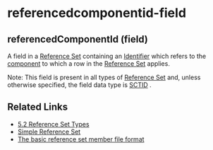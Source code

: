 # referencedcomponentid-field

## referencedComponentId (field)

A field in a [Reference Set](https://confluence.ihtsdotools.org/display/DOCGLOSS/Reference+Set) containing an [Identifier](https://confluence.ihtsdotools.org/display/DOCGLOSS/Identifier) which refers to the [component](https://confluence.ihtsdotools.org/display/DOCGLOSS/component) to which a row in the [Reference Set](https://confluence.ihtsdotools.org/display/DOCGLOSS/Reference+Set) applies.

Note: This field is present in all types of [Reference Set](https://confluence.ihtsdotools.org/display/DOCGLOSS/Reference+Set) and, unless otherwise specified, the field data type is [SCTID](https://confluence.ihtsdotools.org/display/DOCGLOSS/SCTID) .

## Related Links

* [5.2 Reference Set Types](../../../5.2-Reference-Set-Types_28739366.html)
* [Simple Reference Set](https://confluence.ihtsdotools.org/display/WIPRELFMT/Simple+Reference+Set)
* [The basic reference set member file format](../../../pages/createpage.action)
